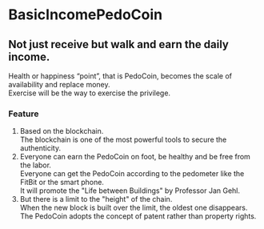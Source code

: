 # BasicIncomePedoCoin

## Not just receive but walk and earn the daily income.
Health or happiness “point”, that is PedoCoin, becomes the scale of availability and replace money.<br>
Exercise will be the way to exercise the privilege.

### Feature
1. Based on the blockchain.<br>
    The blockchain is one of the most powerful tools to secure the authenticity.
2. Everyone can earn the PedoCoin on foot, be healthy and be free from the labor.<br>
    Everyone can get the PedoCoin according to the pedometer like the FitBit or the smart phone.<br>
    It will promote the "Life between Buildings" by Professor Jan Gehl.
3. But there is a limit to the "height" of the chain.<br>
    When the new block is built over the limit, the oldest one disappears.<br>
    The PedoCoin adopts the concept of patent rather than property rights.
